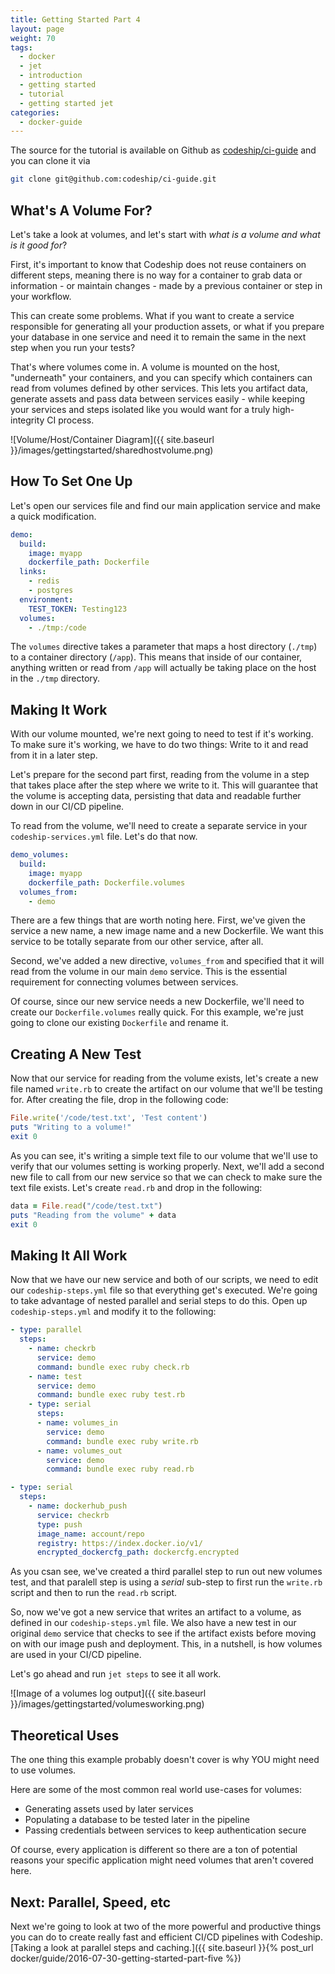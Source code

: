 ```yaml
---
title: Getting Started Part 4
layout: page
weight: 70
tags:
  - docker
  - jet
  - introduction
  - getting started
  - tutorial
  - getting started jet  
categories:
  - docker-guide
---
```


The source for the tutorial is available on Github as [codeship/ci-guide](https://github.com/codeship/ci-guide/) and you can clone it via

```bash
git clone git@github.com:codeship/ci-guide.git
```

## What's A Volume For?

Let's take a look at volumes, and let's start with *what is a volume and what is it good for*?

First, it's important to know that Codeship does not reuse containers on different steps, meaning there is no way for a container to grab data or information - or maintain changes - made by a previous container or step in your workflow.

This can create some problems. What if you want to create a service responsible for generating all your production assets, or what if you prepare your database in one service and need it to remain the same in the next step when you run your tests?

That's where volumes come in. A volume is mounted on the host, "underneath" your containers, and you can specify which containers can read from volumes defined by other services. This lets you artifact data, generate assets and pass data between services easily - while keeping your services and steps isolated like you would want for a truly high-integrity CI process.

![Volume/Host/Container Diagram]({{ site.baseurl }}/images/gettingstarted/sharedhostvolume.png)

## How To Set One Up

Let's open our services file and find our main application service and make a quick modification.

```yaml
demo:
  build:
    image: myapp
    dockerfile_path: Dockerfile
  links:
    - redis
    - postgres
  environment:
    TEST_TOKEN: Testing123
  volumes:
    - ./tmp:/code
```

The `volumes` directive takes a parameter that maps a host directory (`./tmp`) to a container directory (`/app`). This means that inside of our container, anything written or read from `/app` will actually be taking place on the host in the `./tmp` directory.

## Making It Work

With our volume mounted, we're next going to need to test if it's working. To make sure it's working, we have to do two things: Write to it and read from it in a later step.

Let's prepare for the second part first, reading from the volume in a step that takes place after the step where we write to it. This will guarantee that the volume is accepting data, persisting that data and readable further down in our CI/CD pipeline.

To read from the volume, we'll need to create a separate service in your `codeship-services.yml` file. Let's do that now.

```yaml
demo_volumes:
  build:
    image: myapp
    dockerfile_path: Dockerfile.volumes
  volumes_from:
    - demo
```

There are a few things that are worth noting here. First, we've given the service a new name, a new image name and a new Dockerfile. We want this service to be totally separate from our other service, after all.

Second, we've added a new directive, `volumes_from` and specified that it will read from the volume in our main `demo` service. This is the essential requirement for connecting volumes between services.

Of course, since our new service needs a new Dockerfile, we'll need to create our `Dockerfile.volumes` really quick. For this example, we're just going to clone our existing `Dockerfile` and rename it.

## Creating A New Test

Now that our service for reading from the volume exists, let's create a new file named `write.rb` to create the artifact on our volume that we'll be testing for. After creating the file, drop in the following code:

```ruby
File.write('/code/test.txt', 'Test content')
puts "Writing to a volume!"
exit 0
```

As you can see, it's writing a simple text file to our volume that we'll use to verify that our volumes setting is working properly. Next, we'll add a second new file to call from our new service so that we can check to make sure the text file exists. Let's create `read.rb` and drop in the following:

```ruby
data = File.read("/code/test.txt")
puts "Reading from the volume" + data
exit 0
```

## Making It All Work

Now that we have our new service and both of our scripts, we need to edit our `codeship-steps.yml` file so that everything get's executed. We're going to take advantage of nested parallel and serial steps to do this. Open up `codeship-steps.yml` and modify it to the following:

```yaml
- type: parallel
  steps:
    - name: checkrb
      service: demo
      command: bundle exec ruby check.rb
    - name: test
      service: demo
      command: bundle exec ruby test.rb
    - type: serial
      steps:
      - name: volumes_in
        service: demo
        command: bundle exec ruby write.rb
      - name: volumes_out
        service: demo
        command: bundle exec ruby read.rb

- type: serial
  steps:
    - name: dockerhub_push
      service: checkrb
      type: push
      image_name: account/repo
      registry: https://index.docker.io/v1/
      encrypted_dockercfg_path: dockercfg.encrypted
```

As you csan see, we've created a third parallel step to run out new volumes test, and that paralell step is using a *serial* sub-step to first run the `write.rb` script and then to run the `read.rb` script.

So, now we've got a new service that writes an artifact to a volume, as defined in our `codeship-steps.yml` file. We also have a new test in our original `demo` service that checks to see if the artifact exists before moving on with our image push and deployment. This, in a nutshell, is how volumes are used in your CI/CD pipeline.

Let's go ahead and run `jet steps` to see it all work.

![Image of a volumes log output]({{ site.baseurl }}/images/gettingstarted/volumesworking.png)

## Theoretical Uses

The one thing this example probably doesn't cover is why YOU might need to use volumes.

Here are some of the most common real world use-cases for volumes:

* Generating assets used by later services
* Populating a database to be tested later in the pipeline
* Passing credentials between services to keep authentication secure

Of course, every application is different so there are a ton of potential reasons your specific application might need volumes that aren't covered here.

## Next: Parallel, Speed, etc

Next we're going to look at two of the more powerful and productive things you can do to create really fast and efficient CI/CD pipelines with Codeship. [Taking a look at parallel steps and caching.]({{ site.baseurl }}{% post_url docker/guide/2016-07-30-getting-started-part-five %})
